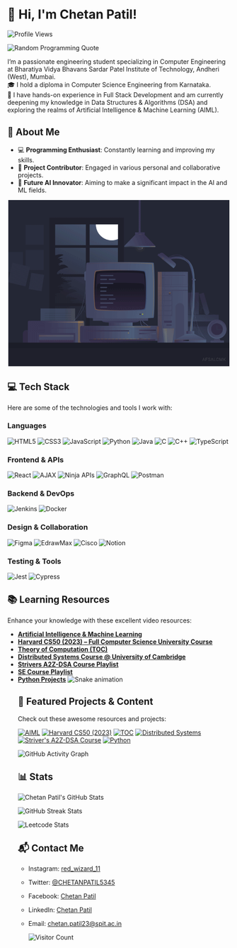 # 👋 Hi, I'm Chetan Patil!

![Profile Views](https://komarev.com/ghpvc/?username=Chetan-Patil-52&label=Profile%20Views&color=brightgreen&style=flat)

![Random Programming Quote](https://quotes-github-readme.vercel.app/api?type=horizontal&theme=radical)










I’m a passionate engineering student specializing in Computer Engineering at Bharatiya Vidya Bhavans Sardar Patel Institute of Technology, Andheri (West), Mumbai.  
🎓 I hold a diploma in Computer Science Engineering from Karnataka.  
💼 I have hands-on experience in Full Stack Development and am currently deepening my knowledge in Data Structures & Algorithms (DSA) and exploring the realms of Artificial Intelligence & Machine Learning (AIML).

## 🌟 About Me
- 💻 **Programming Enthusiast**: Constantly learning and improving my skills.
- 🚀 **Project Contributor**: Engaged in various personal and collaborative projects.
- 🤖 **Future AI Innovator**: Aiming to make a significant impact in the AI and ML fields.


<!--![LeetCode 50 Days Badge](https://leetcard.jacoblin.cool/red_wizards_11?ext=heatmap&theme=wtf)

## 📈 Achievements

### 🏆 LeetCode Streak Badge
![LeetCode 50 Days Badge](Achivements/50Days_Batch.png)
![LeetCode 50 Days Badge](50Days_Batch.png)
Awarded to the top 6.9% of LeetCoders for solving problems 50+ days in 2024!

### 🥇 CodeChef Gold Streak Badge
![CodeChef Gold Streak Badge](assets/CodeChefBadge(Gold).png)
![CodeChef Gold Streak Badge](assets/CodeChefBadge(Gold).png)
Awarded for maintaining a 50-day coding streak on CodeChef!

### 🥈 CodeChef Silver Streak Badge
![CodeChef Silver Streak Badge](assets/CodeChefBadge(Silver).png)
Awarded for maintaining a 25-day coding streak on CodeChef!

### 🥉 CodeChef Bronze Streak Badge
![CodeChef Bronze Streak Badge](assets/CodeChefBadge(Bronze).png)
Awarded for maintaining a 10-day coding streak on CodeChef!

### 🎖️ Special Badge - Red Wizard
![Red Wizard](assets/redwizard_11.png)
Special recognition for outstanding coding performance and dedication! -->


<!-- Embed the GIF before the Learning Resources section -->
<div align="center">
  <img src="https://github.com/Chetan-Patil-52/Chetan-Patil-52/blob/main/coding.gif" alt="Coding GIF" width="500"/>
</div>

## 💻 Tech Stack
Here are some of the technologies and tools I work with:

### Languages
![HTML5](https://img.shields.io/badge/HTML5-%23E34F26.svg?style=for-the-badge&logo=html5&logoColor=white)
![CSS3](https://img.shields.io/badge/CSS3-%231572B6.svg?style=for-the-badge&logo=css3&logoColor=white)
![JavaScript](https://img.shields.io/badge/JavaScript-%23323330.svg?style=for-the-badge&logo=javascript&logoColor=%23F7DF1E)
![Python](https://img.shields.io/badge/Python-3670A0?style=for-the-badge&logo=python&logoColor=ffdd54)
![Java](https://img.shields.io/badge/Java-%23ED8B00.svg?style=for-the-badge&logo=openjdk&logoColor=white)
![C](https://img.shields.io/badge/C-%2300599C.svg?style=for-the-badge&logo=c&logoColor=white)
![C++](https://img.shields.io/badge/C++-%2300599C.svg?style=for-the-badge&logo=c%2B%2B&logoColor=white)
![TypeScript](https://img.shields.io/badge/TypeScript-%23007ACC.svg?style=for-the-badge&logo=typescript&logoColor=white)

### Frontend & APIs
![React](https://img.shields.io/badge/React-%2320232a.svg?style=for-the-badge&logo=react&logoColor=%2361DAFB)
![AJAX](https://img.shields.io/badge/AJAX-%23000.svg?style=for-the-badge&logo=ajax&logoColor=white)
![Ninja APIs](https://img.shields.io/badge/Ninja%20APIs-%23000000.svg?style=for-the-badge&logo=API&logoColor=white)
![GraphQL](https://img.shields.io/badge/GraphQL-E10098?style=for-the-badge&logo=graphql&logoColor=white)
![Postman](https://img.shields.io/badge/Postman-%23FF6C37.svg?style=for-the-badge&logo=postman&logoColor=white)

### Backend & DevOps
![Jenkins](https://img.shields.io/badge/Jenkins-%23D24939.svg?style=for-the-badge&logo=jenkins&logoColor=white)
![Docker](https://img.shields.io/badge/Docker-%230db7ed.svg?style=for-the-badge&logo=docker&logoColor=white)

### Design & Collaboration
![Figma](https://img.shields.io/badge/Figma-%23F24E1E.svg?style=for-the-badge&logo=figma&logoColor=white)
![EdrawMax](https://img.shields.io/badge/EdrawMax-%230000FF.svg?style=for-the-badge&logo=edrawmax&logoColor=white)
![Cisco](https://img.shields.io/badge/Cisco-%231BA0D7.svg?style=for-the-badge&logo=cisco&logoColor=white)
![Notion](https://img.shields.io/badge/Notion-%23000000.svg?style=for-the-badge&logo=notion&logoColor=white)

### Testing & Tools
![Jest](https://img.shields.io/badge/Jest-%23C21325?style=for-the-badge&logo=jest&logoColor=white)
![Cypress](https://img.shields.io/badge/Cypress-%23E5E5E5?style=for-the-badge&logo=cypress&logoColor=058a5e)


## 📚 Learning Resources
Enhance your knowledge with these excellent video resources:
- [**Artificial Intelligence & Machine Learning**](https://youtu.be/5NgNicANyqM?si=LH-BWOrdRRN7qlUP)
- [**Harvard CS50 (2023) – Full Computer Science University Course**](https://youtu.be/LfaMVlDaQ24?si=cMEQ9NKb9svqXw6k)
- [**Theory of Computation (TOC)**](https://youtu.be/9kuynHcM3UA?si=4XUchyWFNl88Pn7q)
- [**Distributed Systems Course @ University of Cambridge**](https://youtu.be/sGzQT_ZrsFI?si=Kh9mq4f9Evyx2Irs)
- [**Strivers A2Z-DSA Course Playlist**](https://youtube.com/playlist?list=PLgUwDviBIf0oF6QL8m22w1hIDC1vJ_BHz&si=nKpR-TLjpyrTRTzK)
- [**SE Course Playlist**](https://youtu.be/uJpQlyT_CK4?si=Yqltyyh5HL_Sys6L)
- [**Python Projects**](https://youtu.be/xlcNMlyN34g?si=gQTyJSzCtchi47yG)  
  <!--[![Python_Project](https://img.youtube.com/vi/xlcNMlyN34g/0.jpg)](https://youtu.be/xlcNMlyN34g?si=gQTyJSzCtchi47yG)--.

## 🐍 Snake Game
<!-- Snake game from your own repository -->
<img src="https://raw.githubusercontent.com/Chetan-Patil-52/Chetan-Patil-52/output/snake.svg" alt="Snake animation" />

## 🌟 Featured Projects & Content
Check out these awesome resources and projects:
<!-- YouTube video cards from https://github.com/DenverCoder1/github-readme-youtube-cards -->
[![AIML](https://img.youtube.com/vi/5NgNicANyqM/0.jpg)](https://youtu.be/5NgNicANyqM?si=LH-BWOrdRRN7qlUP)
[![Harvard CS50 (2023)](https://img.youtube.com/vi/LfaMVlDaQ24/0.jpg)](https://youtu.be/LfaMVlDaQ24?si=cMEQ9NKb9svqXw6k)
[![TOC](https://img.youtube.com/vi/9kuynHcM3UA/0.jpg)](https://youtu.be/9kuynHcM3UA?si=4XUchyWFNl88Pn7q)
[![Distributed Systems](https://img.youtube.com/vi/sGzQT_ZrsFI/0.jpg)](https://youtu.be/sGzQT_ZrsFI?si=Kh9mq4f9Evyx2Irs)
[![Striver's A2Z-DSA Course](https://img.youtube.com/vi/0bHoB32fuj0/0.jpg)](https://youtu.be/0bHoB32fuj0?si=-qiYJY7C8uMDOc89)
[![Python](https://img.youtube.com/vi/xlcNMlyN34g/0.jpg)](https://youtu.be/xlcNMlyN34g?si=gQTyJSzCtchi47yG)

![GitHub Activity Graph](https://github-readme-activity-graph.vercel.app/graph?username=Chetan-Patil-52&theme=react-dark)


## 📊 Stats
<!-- GitHub stats from https://github.com/Chetan-Patil-52/github-readme-stats -->
![Chetan Patil's GitHub Stats](https://github-readme-stats.vercel.app/api?username=Chetan-Patil-52&theme=radical&hide_border=false&include_all_commits=true&count_private=true)

<!-- For dark mode -->
<picture>
  <source srcset="https://streak-stats.demolab.com?user=Chetan-Patil-52&theme=dracula" media="(prefers-color-scheme: dark)">
  <img src="https://streak-stats.demolab.com?user=Chetan-Patil-52&theme=default" alt="GitHub Streak Stats">
</picture>

![Leetcode Stats](https://leetcard.jacoblin.cool/red_wizards_11?theme=wtf)

<!-- 
🙃 Congratulations! You found the secret message hidden in my README! 🎉
-->


## 📬 Contact Me
- Instagram: [red_wizard_11](https://www.instagram.com/red_wizard_11/)
- Twitter: [@CHETANPATIL5345](https://twitter.com/CHETANPATIL5345)
- Facebook: [Chetan Patil](https://www.facebook.com/chetan.patil)
- LinkedIn: [Chetan Patil](https://www.linkedin.com/in/chetan-patil-147603345/)
- Email: [chetan.patil23@spit.ac.in](mailto:chetan.patil23@spit.ac.in)

  ![Visitor Count](https://hits.seeyoufarm.com/api/count/incr/badge.svg?url=https://github.com/Chetan-Patil-52&title=Profile%20Views)

